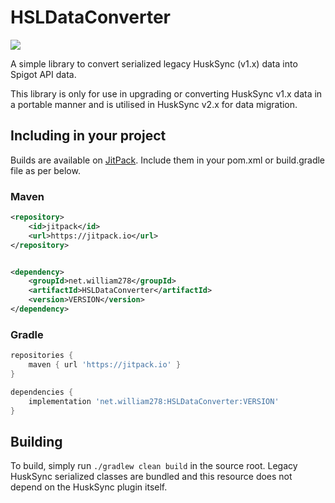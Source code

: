 # HSLDataConverter

[![](https://jitpack.io/v/net.william278/HSLDataConverter.svg)](https://jitpack.io/#net.william278/HSLDataConverter)

A simple library to convert serialized legacy HuskSync (v1.x) data into Spigot API data.

This library is only for use in upgrading or converting HuskSync v1.x data in a portable manner and is utilised in
HuskSync v2.x for data migration.

## Including in your project

Builds are available on [JitPack](https://jitpack.io/#net.william278/HSLDataConverter/). Include them in your pom.xml or
build.gradle file as per below.

### Maven

```xml
<repository>
    <id>jitpack</id>
    <url>https://jitpack.io</url>
</repository>
```

```xml

<dependency>
    <groupId>net.william278</groupId>
    <artifactId>HSLDataConverter</artifactId>
    <version>VERSION</version>
</dependency>
```

### Gradle

```groovy
repositories {
    maven { url 'https://jitpack.io' }
}
```

```groovy
dependencies {
    implementation 'net.william278:HSLDataConverter:VERSION'
}
```

## Building

To build, simply run `./gradlew clean build` in the source root. Legacy HuskSync serialized classes are bundled and this
resource does not depend on the HuskSync plugin itself.